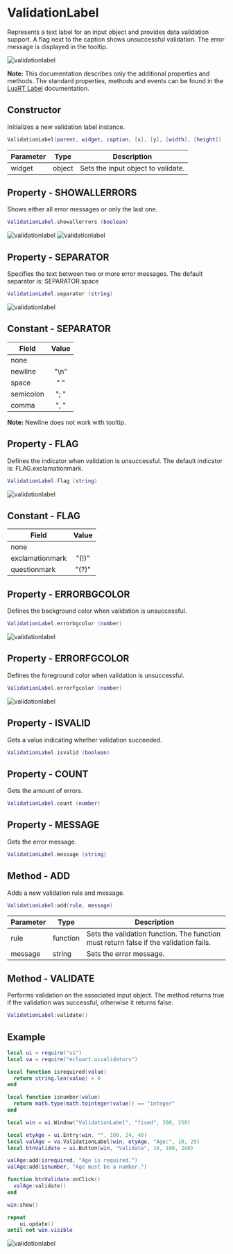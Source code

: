 # ValidationLabel

Represents a text label for an input object and provides data validation support.
A flag next to the caption shows unsuccessful validation.
The error message is displayed in the tooltip.

![validationlabel](/docs/validationlabel/validationlabel01.png)

**Note:**
This documentation describes only the additional properties and methods.
The standard properties, methods and events can be found in the [LuaRT Label](https://www.luart.org/doc/ui/Label.html) documentation.

## Constructor

Initializes a new validation label instance.

```Lua
ValidationLabel(parent, widget, caption, [x], [y], [width], [height])
```

Parameter | Type | Description
---|---|---
widget | object | Sets the input object to validate.

## Property - SHOWALLERRORS

Shows either all error messages or only the last one.

```Lua
ValidationLabel.showallerrors (boolean)
```

![validationlabel](/docs/validationlabel/validationlabel02.png)
![validationlabel](/docs/validationlabel/validationlabel03.png)

## Property - SEPARATOR

Specifies the text between two or more error messages. The default separator is: SEPARATOR.space

```Lua
ValidationLabel.separator (string)
```

![validationlabel](/docs/validationlabel/validationlabel05.png)

## Constant - SEPARATOR

Field | Value
---|:---:
none |
newline | "\n"
space | " "
semicolon | "; "
comma | ", "

**Note:**
Newline does not work with tooltip.

## Property - FLAG

Defines the indicator when validation is unsuccessful. The default indicator is: FLAG.exclamationmark.

```Lua
ValidationLabel.flag (string)
```

![validationlabel](/docs/validationlabel/validationlabel04.png)

## Constant - FLAG

Field | Value
---|:---:
none |
exclamationmark | "(!)"
questionmark | "(?)"

## Property - ERRORBGCOLOR

Defines the background color when validation is unsuccessful.

```Lua
ValidationLabel.errorbgcolor (number)
```

![validationlabel](/docs/validationlabel/validationlabel06.png)

## Property - ERRORFGCOLOR

Defines the foreground color when validation is unsuccessful.

```Lua
ValidationLabel.errorfgcolor (number)
```

![validationlabel](/docs/validationlabel/validationlabel06.png)

## Property - ISVALID

Gets a value indicating whether validation succeeded.

```Lua
ValidationLabel.isvalid (boolean)
```

## Property - COUNT

Gets the amount of errors.

```Lua
ValidationLabel.count (number)
```

## Property - MESSAGE

Gets the error message.

```Lua
ValidationLabel.message (string)
```

## Method - ADD

Adds a new validation rule and message.

```Lua
ValidationLabel:add(rule, message)
```

Parameter | Type | Description
---|---|---
rule | function | Sets the validation function. The function must return false if the validation fails.
message | string | Sets the error message.

## Method - VALIDATE

Performs validation on the associated input object. The method returns true if the validation was successful, otherwise it returns false.

```Lua
ValidationLabel:validate()
```

## Example

```Lua
local ui = require("ui")
local va = require("ecluart.uivalidators")

local function isrequired(value)
  return string.len(value) > 0
end

local function isnumber(value)
  return math.type(math.tointeger(value)) == "integer"
end

local win = ui.Window("ValidationLabel", "fixed", 300, 250)

local etyAge = ui.Entry(win, "", 100, 24, 40)
local valAge = va.ValidationLabel(win, etyAge, "Age:", 10, 29)
local btnValidate = ui.Button(win, "Validate", 10, 100, 280)

valAge:add(isrequired, "Age is required.")
valAge:add(isnumber, "Age must be a number.")

function btnValidate:onClick()
  valAge:validate()
end

win:show()

repeat
    ui.update()
until not win.visible
```

![validationlabel](/docs/validationlabel/validationlabel01.png)

